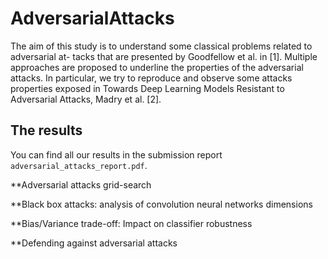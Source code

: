 # AdversarialAttacks


The aim of this study is to understand some classical problems related to adversarial at- tacks that are presented by Goodfellow et al. in [1]. Multiple approaches are proposed to underline the properties of the adversarial attacks. In particular, we try to reproduce and observe some attacks properties exposed in Towards Deep Learning Models Resistant to Adversarial Attacks, Madry et al. [2].


## The results

You can find all our results in the submission report ```adversarial_attacks_report.pdf```. 



**Adversarial attacks grid-search 

**Black box attacks: analysis of convolution neural networks dimensions

**Bias/Variance trade-off: Impact on classifier robustness 

**Defending against adversarial attacks 

